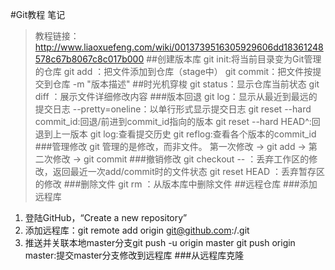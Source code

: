 ﻿#Git教程 笔记
> 教程链接：http://www.liaoxuefeng.com/wiki/0013739516305929606dd18361248578c67b8067c8c017b000
##创建版本库
git init:将当前目录变为Git管理的仓库
git add <filename>：把文件添加到仓库（stage中）
git commit：把文件按提交到仓库
	-m "版本描述"
##时光机穿梭
git status：显示仓库当前状态
git diff <filename>：展示文件详细修改内容
###版本回退
git log：显示从最近到最远的提交日志
	--pretty=oneline：以单行形式显示提交日志
git reset --hard commit_id:回退/前进到commit_id指向的版本
git reset --hard HEAD^:回退到上一版本
git log:查看提交历史
git reflog:查看各个版本的commit_id
###管理修改
git 管理的是修改，而非文件。
第一次修改 -> git add -> 第二次修改 -> git commit
###撤销修改
git checkout -- <filename>：丢弃工作区的修改，返回最近一次add/commit时的文件状态
git reset HEAD <filename>：丢弃暂存区的修改
###删除文件
git rm <filename>：从版本库中删除文件
##远程仓库
###添加远程库
1. 登陆GitHub，“Create a new repository”
2. 添加远程库：git remote add origin git@github.com:<username>/<repository name>.git
3. 推送并关联本地master分支git push -u origin master
git push origin master:提交master分支修改到远程库
###从远程库克隆
